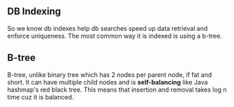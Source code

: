 ## DB Indexing
So we know db indexes help db searches speed up data retrieval and enforce uniqueness. The most common way it is indexed is using a 
b-tree.

## B-tree
B-tree, unlike binary tree which has 2 nodes per parent node, if fat and short. It can have multiple child nodes and is **self-balancing**
like Java hashmap's red black tree. This means that insertion and removal takes log n time cuz it is balanced.
